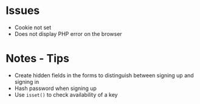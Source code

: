 # Issues
- Cookie not set
- Does not display PHP error on the browser

# Notes - Tips
- Create hidden fields in the forms to distinguish between signing up and signing in
- Hash password when signing up
- Use ```isset()``` to check availability of a key